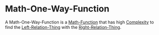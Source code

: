 # Math-One-Way-Function

A Math-One-Way-Function is a [Math-Function](13000011.md) that has high [Complexity](60013.md) to find the [Left-Relation-Thing](60090.md) with the [Right-Relation-Thing](60091.md).
